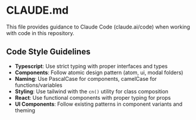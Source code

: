 # CLAUDE.md

This file provides guidance to Claude Code (claude.ai/code) when working with code in this repository.

## Code Style Guidelines
- **Typescript**: Use strict typing with proper interfaces and types
- **Components**: Follow atomic design pattern (atom, ui, modal folders)
- **Naming**: Use PascalCase for components, camelCase for functions/variables
- **Styling**: Use tailwind with the `cn()` utility for class composition
- **React**: Use functional components with proper typing for props
- **UI Components**: Follow existing patterns in component variants and theming